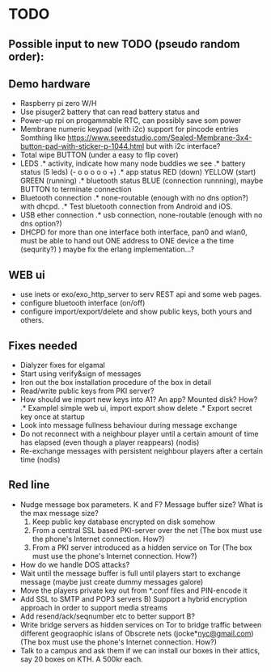 # TODO

## Possible input to new TODO (pseudo random order):

## Demo hardware
* Raspberry pi zero W/H
* Use pisuger2 battery that can read battery status and
* Power-up rpi on progammable RTC, can possibly save som power
* Membrane numeric keypad (with i2c) support for pincode entries
 Somthing like <https://www.seeedstudio.com/Sealed-Membrane-3x4-button-pad-with-sticker-p-1044.html> but with i2c interface?
* Total wipe BUTTON (under a easy to flip cover)
* LEDS
.* activity, indicate how many node buddies we see
.* battery status (5 leds) (- o o o o o +)
.* app status RED (down) YELLOW (start) GREEN (running)
.* bluetooth status  BLUE (connection runnning),
maybe BUTTON to terminate connection
* Bluetooth connection
.* none-routable (enough with no dns option?) with dhcpd.
.* Test bluetooth connection from Android and iOS.
* USB ether connection
.* usb connection, none-routable (enough with no dns option?)
* DHCPD for more than one interface
 both interface, pan0 and wlan0, must be able to hand out ONE address
 to ONE device a the time (sequrity?)
 ) maybe fix the erlang implementation...?

## WEB ui
* use inets or exo/exo\_http\_server to serv REST api and some web pages.
* configure bluetooth interface (on/off)
* configure import/export/delete and show public keys, both yours and others.

## Fixes needed
* Dialyzer fixes for elgamal
* Start using verify&sign of messages
* Iron out the box installation procedure of the box in detail
* Read/write public keys from PKI server?
* How should we import new keys into A1? An app? Mounted disk? How?
.* Examplel simple web ui, import export show delete
.* Export secret key once at startup
* Look into message fullness behaviour during message exchange
* Do not reconnect with a neighbour player until a certain amount of time has elapsed (even though a player reappears) (nodis)
* Re-exchange messages with persistent neighbour players after a certain time (nodis)

## Red line
* Nudge message box parameters. K and F? Message buffer size? What is the max message size?
  1) Keep public key database encrypted on disk somehow
  2) From a central SSL based PKI-server over the net
     (The box must use the phone's Internet connection. How?)
  3) From a PKI server introduced as a hidden service on Tor
     (The box must use the phone's Internet connection. How?)
* How do we handle DOS attacks?
* Wait until the message buffer is full until players start to exchange message (maybe just create dummy messages galore)
* Move the players private key out from *.conf files and PIN-encode it
* Add SSL to SMTP and POP3 servers
B) Support a hybrid encryption approach in order to support media streams
* Add resend/ack/seqnumber etc to better support B?
* Write bridge servers as hidden services on Tor to bridge traffic between different geograophic islans of Obscrete nets (jocke*nyc@gmail.com) (The box must use the phone's Internet connection. How?)
* Talk to a campus and ask them if we can install our boxes in their attics, say 20 boxes on KTH. A 500kr each.
